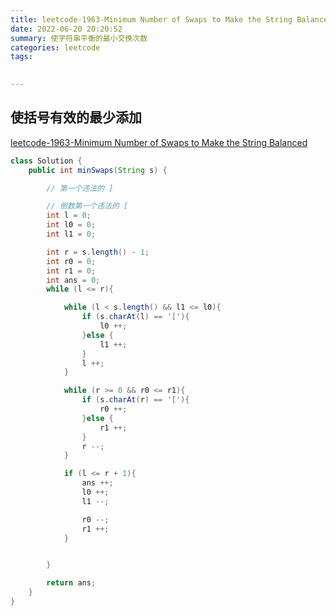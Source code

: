 ```yaml
---
title: leetcode-1963-Minimum Number of Swaps to Make the String Balanced
date: 2022-06-20 20:20:52
summary: 使字符串平衡的最小交换次数
categories: leetcode
tags:
 

---
```

## 使括号有效的最少添加
[leetcode-1963-Minimum Number of Swaps to Make the String Balanced](https://leetcode.cn/problems/minimum-number-of-swaps-to-make-the-string-balanced/)


```java
class Solution {
    public int minSwaps(String s) {

        // 第一个违法的 ]

        // 倒数第一个违法的 [
        int l = 0;
        int l0 = 0;
        int l1 = 0;

        int r = s.length() - 1;
        int r0 = 0;
        int r1 = 0;
        int ans = 0;
        while (l <= r){

            while (l < s.length() && l1 <= l0){
                if (s.charAt(l) == '['){
                    l0 ++;
                }else {
                    l1 ++;
                }
                l ++;
            }

            while (r >= 0 && r0 <= r1){
                if (s.charAt(r) == '['){
                    r0 ++;
                }else {
                    r1 ++;
                }
                r --;
            }

            if (l <= r + 1){
                ans ++;
                l0 ++;
                l1 --;

                r0 --;
                r1 ++;
            }


        }

        return ans;
    }
}
```
